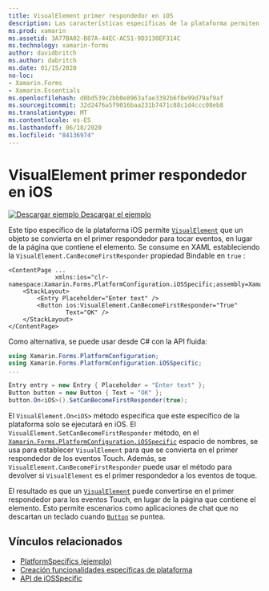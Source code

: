 ```yaml
---
title: VisualElement primer respondedor en iOS
description: Las características específicas de la plataforma permiten consumir funcionalidad que solo está disponible en una plataforma específica, sin necesidad de implementar representadores o efectos personalizados. En este artículo se explica cómo consumir el específico de la plataforma iOS que permite que un objeto VisualElement se convierta en el primer respondedor para tocar eventos.
ms.prod: xamarin
ms.assetid: 3A77BA02-B87A-44EC-AC51-9D3130EF314C
ms.technology: xamarin-forms
author: davidbritch
ms.author: dabritch
ms.date: 01/15/2020
no-loc:
- Xamarin.Forms
- Xamarin.Essentials
ms.openlocfilehash: d8bd539c2bb0e8963afae3392b6f8e99d79af9af
ms.sourcegitcommit: 32d2476a5f9016baa231b7471c88c1d4ccc08eb8
ms.translationtype: MT
ms.contentlocale: es-ES
ms.lasthandoff: 06/18/2020
ms.locfileid: "84136974"
---
```

# <a name="visualelement-first-responder-on-ios"></a>VisualElement primer respondedor en iOS

[![Descargar ejemplo](~/media/shared/download.png) Descargar el ejemplo](https://docs.microsoft.com/samples/xamarin/xamarin-forms-samples/userinterface-platformspecifics)

Este tipo específico de la plataforma iOS permite [`VisualElement`](xref:Xamarin.Forms.VisualElement) que un objeto se convierta en el primer respondedor para tocar eventos, en lugar de la página que contiene el elemento. Se consume en XAML estableciendo la `VisualElement.CanBecomeFirstResponder` propiedad Bindable en `true` :

```xaml
<ContentPage ...
             xmlns:ios="clr-namespace:Xamarin.Forms.PlatformConfiguration.iOSSpecific;assembly=Xamarin.Forms.Core">
    <StackLayout>
        <Entry Placeholder="Enter text" />
        <Button ios:VisualElement.CanBecomeFirstResponder="True"
                Text="OK" />
    </StackLayout>
</ContentPage>
```

Como alternativa, se puede usar desde C# con la API fluida:

```csharp
using Xamarin.Forms.PlatformConfiguration;
using Xamarin.Forms.PlatformConfiguration.iOSSpecific;
...

Entry entry = new Entry { Placeholder = "Enter text" };
Button button = new Button { Text = "OK" };
button.On<iOS>().SetCanBecomeFirstResponder(true);
```

El `VisualElement.On<iOS>` método especifica que este específico de la plataforma solo se ejecutará en iOS. El `VisualElement.SetCanBecomeFirstResponder` método, en el [`Xamarin.Forms.PlatformConfiguration.iOSSpecific`](xref:Xamarin.Forms.PlatformConfiguration.iOSSpecific) espacio de nombres, se usa para establecer `VisualElement` para que se convierta en el primer respondedor de los eventos Touch. Además, se `VisualElement.CanBecomeFirstResponder` puede usar el método para devolver si `VisualElement` es el primer respondedor a los eventos de toque.

El resultado es que un [`VisualElement`](xref:Xamarin.Forms.VisualElement) puede convertirse en el primer respondedor para los eventos Touch, en lugar de la página que contiene el elemento. Esto permite escenarios como aplicaciones de chat que no descartan un teclado cuando [`Button`](xref:Xamarin.Forms.Button) se puntea.

## <a name="related-links"></a>Vínculos relacionados

- [PlatformSpecifics (ejemplo)](https://docs.microsoft.com/samples/xamarin/xamarin-forms-samples/userinterface-platformspecifics)
- [Creación funcionalidades específicas de plataforma](~/xamarin-forms/platform/platform-specifics/index.md#creating-platform-specifics)
- [API de iOSSpecific](xref:Xamarin.Forms.PlatformConfiguration.iOSSpecific)

